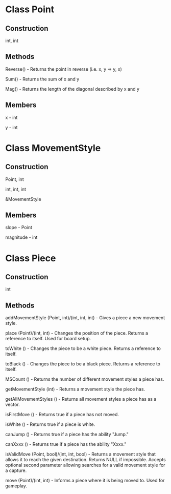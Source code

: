 # Class Point
##  Construction
int, int
##  Methods
Reverse() - Returns the point in reverse (i.e. x, y => y, x)

Sum()     - Returns the sum of x and y

Mag()     - Returns the length of the diagonal described by x and y
##  Members
x - int

y - int

# Class MovementStyle 
## Construction 
Point, int

int, int, int

&MovementStyle

## Members       
slope     - Point

magnitude - int

# Class Piece 
## Construction
int
## Methods      
addMovementStyle     (Point, int)/(int, int, int)     - Gives a piece a new movement style. 

place                (Point)/(int, int)               - Changes the position of the piece. Returns a reference to itself. Used for board setup.

toWhite              ()                               - Changes the piece to be a white piece. Returns a reference to itself.

toBlack              ()                               - Changes the piece to be a black piece. Returns a reference to itself.

MSCount              ()                               - Returns the number of different movement styles a piece has.

getMovementStyle     (int)                            - Returns a movement style the piece has.

getAllMovementStyles ()                               - Returns all movement styles a piece has as a vector.

isFirstMove          ()                               - Returns true if a piece has not moved.

isWhite              ()                               - Returns true if a piece is white.

canJump              ()                               - Returns true if a piece has the ability "Jump."

canXxxx              ()                               - Returns true if a piece has the ability "Xxxx."

isValidMove          (Point, bool)/(int, int, bool)   - Returns a movement style that allows it to reach the given destination. Returns NULL if impossible. Accepts optional second parameter allowing searches for a valid movement style for a capture.

move                 (Point)/(int, int)               - Informs a piece where it is being moved to. Used for gameplay.
